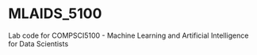 # MLAIDS_5100
Lab code for COMPSCI5100 - Machine Learning and Artificial Intelligence for Data Scientists

